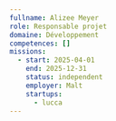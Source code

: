 ```yaml
---
fullname: Alizee Meyer
role: Responsable projet
domaine: Développement
competences: []
missions:
  - start: 2025-04-01
    end: 2025-12-31
    status: independent
    employer: Malt
    startups:
      - lucca
---
```

